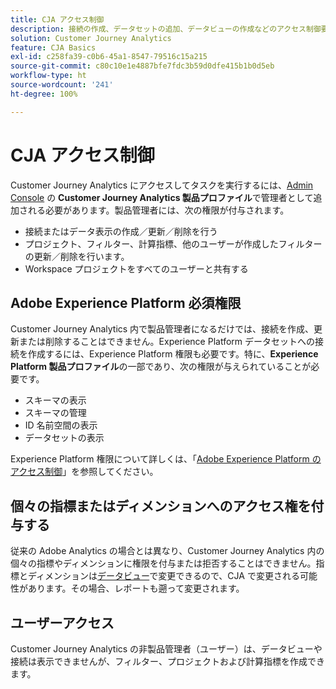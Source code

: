 ```yaml
---
title: CJA アクセス制御
description: 接続の作成、データセットの追加、データビューの作成などのアクセス制御要件について説明します。
solution: Customer Journey Analytics
feature: CJA Basics
exl-id: c258fa39-c0b6-45a1-8547-79516c15a215
source-git-commit: c80c10e1e4887bfe7fdc3b59d0dfe415b1b0d5eb
workflow-type: ht
source-wordcount: '241'
ht-degree: 100%

---
```


# CJA アクセス制御

Customer Journey Analytics にアクセスしてタスクを実行するには、[Admin Console](https://adminconsole.adobe.com/enterprise/) の **Customer Journey Analytics 製品プロファイル**&#x200B;で管理者として追加される必要があります。製品管理者には、次の権限が付与されます。

* 接続またはデータ表示の作成／更新／削除を行う
* プロジェクト、フィルター、計算指標、他のユーザーが作成したフィルターの更新／削除を行います。
* Workspace プロジェクトをすべてのユーザーと共有する

## Adobe Experience Platform 必須権限

Customer Journey Analytics 内で製品管理者になるだけでは、接続を作成、更新または削除することはできません。Experience Platform データセットへの接続を作成するには、Experience Platform 権限も必要です。特に、**Experience Platform 製品プロファイル**&#x200B;の一部であり、次の権限が与えられていることが必要です。

* スキーマの表示
* スキーマの管理
* ID 名前空間の表示
* データセットの表示

Experience Platform 権限について詳しくは、「[Adobe Experience Platform のアクセス制御](https://experienceleague.adobe.com/docs/experience-platform/access-control/home.html?lang=ja)」を参照してください。

## 個々の指標またはディメンションへのアクセス権を付与する

従来の Adobe Analytics の場合とは異なり、Customer Journey Analytics 内の個々の指標やディメンションに権限を付与または拒否することはできません。指標とディメンションは[データビュー](/help/data-views/data-views.md)で変更できるので、CJA で変更される可能性があります。その場合、レポートも遡って変更されます。

## ユーザーアクセス

Customer Journey Analytics の非製品管理者（ユーザー）は、データビューや接続は表示できませんが、フィルター、プロジェクトおよび計算指標を作成できます。

